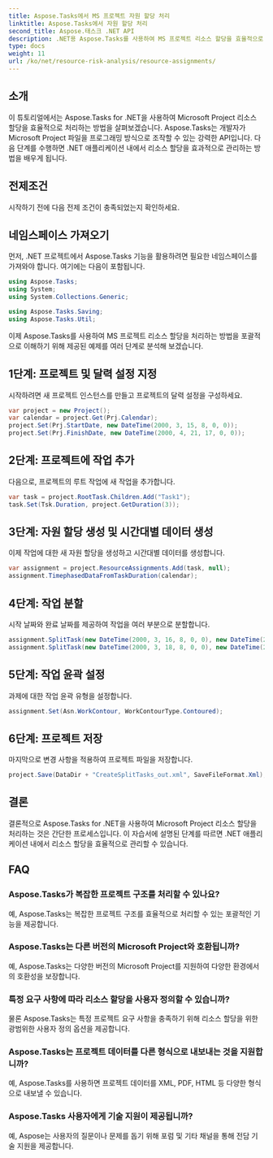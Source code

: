 ```yaml
---
title: Aspose.Tasks에서 MS 프로젝트 자원 할당 처리
linktitle: Aspose.Tasks에서 자원 할당 처리
second_title: Aspose.태스크 .NET API
description: .NET용 Aspose.Tasks를 사용하여 MS 프로젝트 리소스 할당을 효율적으로 처리하는 방법을 알아보세요. 이 포괄적인 문서는 개발자를 위한 단계별 지침을 제공합니다.
type: docs
weight: 11
url: /ko/net/resource-risk-analysis/resource-assignments/
---
```

## 소개
이 튜토리얼에서는 Aspose.Tasks for .NET을 사용하여 Microsoft Project 리소스 할당을 효율적으로 처리하는 방법을 살펴보겠습니다. Aspose.Tasks는 개발자가 Microsoft Project 파일을 프로그래밍 방식으로 조작할 수 있는 강력한 API입니다. 다음 단계를 수행하면 .NET 애플리케이션 내에서 리소스 할당을 효과적으로 관리하는 방법을 배우게 됩니다.
## 전제조건
시작하기 전에 다음 전제 조건이 충족되었는지 확인하세요.

## 네임스페이스 가져오기
먼저, .NET 프로젝트에서 Aspose.Tasks 기능을 활용하려면 필요한 네임스페이스를 가져와야 합니다. 여기에는 다음이 포함됩니다.

```csharp
using Aspose.Tasks;
using System;
using System.Collections.Generic;

using Aspose.Tasks.Saving;
using Aspose.Tasks.Util;
```
이제 Aspose.Tasks를 사용하여 MS 프로젝트 리소스 할당을 처리하는 방법을 포괄적으로 이해하기 위해 제공된 예제를 여러 단계로 분석해 보겠습니다.
## 1단계: 프로젝트 및 달력 설정 지정
시작하려면 새 프로젝트 인스턴스를 만들고 프로젝트의 달력 설정을 구성하세요.
```csharp
var project = new Project();
var calendar = project.Get(Prj.Calendar);
project.Set(Prj.StartDate, new DateTime(2000, 3, 15, 8, 0, 0));
project.Set(Prj.FinishDate, new DateTime(2000, 4, 21, 17, 0, 0));
```
## 2단계: 프로젝트에 작업 추가
다음으로, 프로젝트의 루트 작업에 새 작업을 추가합니다.
```csharp
var task = project.RootTask.Children.Add("Task1");
task.Set(Tsk.Duration, project.GetDuration(3));
```
## 3단계: 자원 할당 생성 및 시간대별 데이터 생성
이제 작업에 대한 새 자원 할당을 생성하고 시간대별 데이터를 생성합니다.
```csharp
var assignment = project.ResourceAssignments.Add(task, null);
assignment.TimephasedDataFromTaskDuration(calendar);
```
## 4단계: 작업 분할
시작 날짜와 완료 날짜를 제공하여 작업을 여러 부분으로 분할합니다.
```csharp
assignment.SplitTask(new DateTime(2000, 3, 16, 8, 0, 0), new DateTime(2000, 3, 16, 17, 0, 0), calendar);
assignment.SplitTask(new DateTime(2000, 3, 18, 8, 0, 0), new DateTime(2000, 3, 18, 17, 0, 0), calendar);
```
## 5단계: 작업 윤곽 설정
과제에 대한 작업 윤곽 유형을 설정합니다.
```csharp
assignment.Set(Asn.WorkContour, WorkContourType.Contoured);
```
## 6단계: 프로젝트 저장
마지막으로 변경 사항을 적용하여 프로젝트 파일을 저장합니다.
```csharp
project.Save(DataDir + "CreateSplitTasks_out.xml", SaveFileFormat.Xml);
```
## 결론
결론적으로 Aspose.Tasks for .NET을 사용하여 Microsoft Project 리소스 할당을 처리하는 것은 간단한 프로세스입니다. 이 자습서에 설명된 단계를 따르면 .NET 애플리케이션 내에서 리소스 할당을 효율적으로 관리할 수 있습니다.
## FAQ
### Aspose.Tasks가 복잡한 프로젝트 구조를 처리할 수 있나요?
예, Aspose.Tasks는 복잡한 프로젝트 구조를 효율적으로 처리할 수 있는 포괄적인 기능을 제공합니다.
### Aspose.Tasks는 다른 버전의 Microsoft Project와 호환됩니까?
예, Aspose.Tasks는 다양한 버전의 Microsoft Project를 지원하여 다양한 환경에서의 호환성을 보장합니다.
### 특정 요구 사항에 따라 리소스 할당을 사용자 정의할 수 있습니까?
물론 Aspose.Tasks는 특정 프로젝트 요구 사항을 충족하기 위해 리소스 할당을 위한 광범위한 사용자 정의 옵션을 제공합니다.
### Aspose.Tasks는 프로젝트 데이터를 다른 형식으로 내보내는 것을 지원합니까?
예, Aspose.Tasks를 사용하면 프로젝트 데이터를 XML, PDF, HTML 등 다양한 형식으로 내보낼 수 있습니다.
### Aspose.Tasks 사용자에게 기술 지원이 제공됩니까?
예, Aspose는 사용자의 질문이나 문제를 돕기 위해 포럼 및 기타 채널을 통해 전담 기술 지원을 제공합니다.